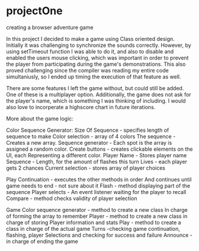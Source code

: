 # projectOne
creating a browser adventure game

In this project I decided to make a game using Class oriented design.
Initially it was challenging to synchronize the sounds correctly. 
However, by using setTimeout function I was able to do it, and also to disable
and enabled the users mouse clicking, which was important in order to prevent 
the player from participating during the game's demonstrations.
This also proved challenging since the compiler was reading my entire code simultaniusly,
so I ended up timing the execution of that feature as well.

There are some features I left the game without, but could still be added.
One of these is a multiplayer option. Additionally, the game does not ask for the 
player's name, which is something I was thinking of including. I would also love to 
incorperate a highscore chart in future iterations.

More about the game logic:

Color Sequence Generator:
Size Of Sequence - specifies length of sequence to make
Color selection -  array of 4 colors
The sequence - Creates a new array. 
Sequence generator - Each spot is the array is assigned a random
	color. 
Create buttons - creates clickable elements on the UI, each 
	Representing a different color.
Player 
Name - Stores player name
Sequence - Length, for the amount of flashes this turn
Lives - each player gets 2 chances
Current selection - stores array of player choices

Play
Continuation - executes the other methods in order
	And continues until game needs to end - not sure about it
Flash - method displaying part of the sequence
Player selects - An event listener waiting for the player to recall
Compare - method checks validity of player selection


Game
Color sequence generator - method to create a new class
	In charge of forming the array to remember
Player - method to create a new class in charge of storing
	Player information and stats
Play - method to create a class in charge of the actual game
	Turns -checking game continuation, flashing, player
	Selections and checking for success and failure
Announce - in charge of ending the game


